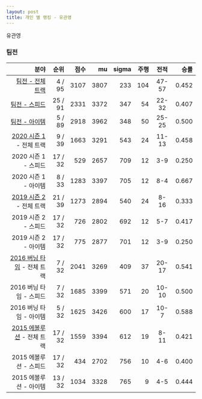 ```yaml
---
layout: post
title: 개인 별 랭킹 - 유관영
---
```


유관영


### 팀전

| 분야 | 순위 | 점수 | mu | sigma | 주행 | 전적 | 승률 |
|---:|---:|---:|---:|---:|---:|:---:|---:|
| [팀전 - 전체 트랙](../team-full) | 4 / 95 | 3107 | 3807 | 233 | 104 | 47-57 | 0.452 |
| [팀전 - 스피드](../team-speed) | 25 / 91 | 2331 | 3372 | 347 | 54 | 22-32 | 0.407 |
| [팀전 - 아이템](../team-item) | 5 / 89 | 2918 | 3962 | 348 | 50 | 25-25 | 0.500 |
| [2020 시즌 1](../teams-t2020_1) - 전체 트랙 | 9 / 39 | 1663 | 3291 | 543 | 24 | 11-13 | 0.458 |
| 2020 시즌 1 - 스피드 | 17 / 32 | 529 | 2657 | 709 | 12 | 3-9 | 0.250 |
| 2020 시즌 1 - 아이템 | 8 / 33 | 1283 | 3397 | 705 | 12 | 8-4 | 0.667 |
| [2019 시즌 2](../teams-t2019_2) - 전체 트랙 | 21 / 39 | 1273 | 2894 | 540 | 24 | 8-16 | 0.333 |
| 2019 시즌 2 - 스피드 | 17 / 32 | 726 | 2802 | 692 | 12 | 5-7 | 0.417 |
| 2019 시즌 2 - 아이템 | 17 / 32 | 775 | 2877 | 701 | 12 | 3-9 | 0.250 |
| [2016 버닝 타임](../teams-t2016_1) - 전체 트랙 | 7 / 32 | 2041 | 3269 | 409 | 37 | 20-17 | 0.541 |
| 2016 버닝 타임 - 스피드 | 7 / 32 | 1685 | 3399 | 571 | 20 | 10-10 | 0.500 |
| 2016 버닝 타임 - 아이템 | 5 / 32 | 1625 | 3426 | 600 | 17 | 10-7 | 0.588 |
| [2015 에볼루션](../teams-t2015_1) - 전체 트랙 | 17 / 32 | 1559 | 3394 | 612 | 19 | 8-11 | 0.421 |
| 2015 에볼루션 - 스피드 | 17 / 32 | 434 | 2702 | 756 | 10 | 4-6 | 0.400 |
| 2015 에볼루션 - 아이템 | 13 / 32 | 1034 | 3328 | 765 | 9 | 4-5 | 0.444 |
